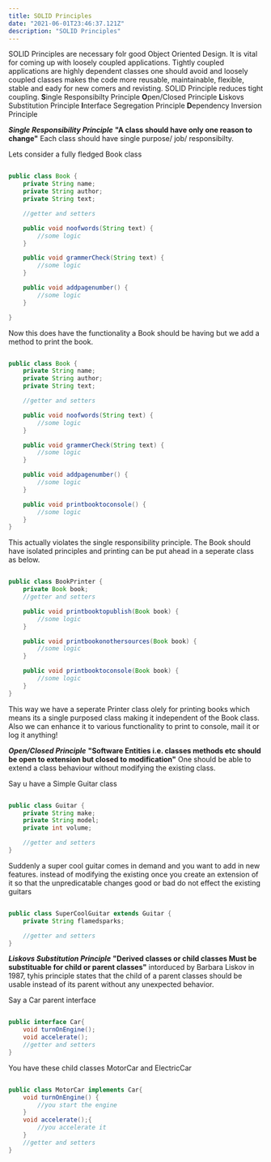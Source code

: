 ```yaml
---
title: SOLID Principles
date: "2021-06-01T23:46:37.121Z"
description: "SOLID Principles"
---
```


SOLID Principles are necessary folr good Object Oriented Design. It is vital for coming up with loosely coupled applications. Tightly coupled applications are highly dependent classes one should avoid and loosely coupled classes makes the code more reusable, maintainable, flexible, stable and eady for new comers and revisting. SOLID Principle reduces tight coupling.
**S**ingle Responsibilty Principle
**O**pen/Closed Principle
**L**iskovs Substitution Principle
**I**nterface Segregation Principle
**D**ependency Inversion Principle

**_Single Responsibility Principle_**
**"A class should have only one reason to change"**
Each class should have single purpose/ job/ responsibilty.

Lets consider a fully fledged Book class

```java

public class Book {
	private String name;
	private String author;
	private String text;

	//getter and setters

	public void noofwords(String text) {
		//some logic
	}

	public void grammerCheck(String text) {
		//some logic
	}

	public void addpagenumber() {
		//some logic
	}

}

```

Now this does have the functionality a Book should be having but we add a method to print the book.

```java

public class Book {
	private String name;
	private String author;
	private String text;

	//getter and setters

	public void noofwords(String text) {
		//some logic
	}

	public void grammerCheck(String text) {
		//some logic
	}

	public void addpagenumber() {
		//some logic
	}

	public void printbooktoconsole() {
		//some logic
	}
}

```

This actually violates the single responsibility principle. The Book should have isolated principles and printing can be put ahead in a seperate class as below.

```java

public class BookPrinter {
	private Book book;
	//getter and setters

	public void printbooktopublish(Book book) {
		//some logic
	}

	public void printbookonothersources(Book book) {
		//some logic
	}

	public void printbooktoconsole(Book book) {
		//some logic
	}
}

```

This way we have a seperate Printer class olely for printing books which means its a single purposed class making it independent of the Book class.
Also we can enhance it to various functionality to print to console, mail it or log it anything!

**_Open/Closed Principle_**
**"Software Entities i.e. classes methods etc should be open to extension but closed to modification"**
One should be able to extend a class behaviour without modifying the existing class.

Say u have a Simple Guitar class

```java

public class Guitar {
	private String make;
	private String model;
	private int volume;

	//getter and setters
}

```

Suddenly a super cool guitar comes in demand and you want to add in new features. instead of modifying the existing once you create an extension of it so that the unpredicatable changes good or bad do not effect the existing guitars

```java

public class SuperCoolGuitar extends Guitar {
	private String flamedsparks;

	//getter and setters
}

```

**_Liskovs Substitution Principle_**
**"Derived classes or child classes Must be substituable for child or parent classes"**
intorduced by Barbara Liskov in 1987, tyhis principle states that the child of a parent classes should be usable instead of its parent without any unexpected behavior.

Say a Car parent interface

```java

public interface Car{
	void turnOnEngine();
	void accelerate();
	//getter and setters
}

```

You have these child classes MotorCar and ElectricCar

```java

public class MotorCar implements Car{
	void turnOnEngine() {
		//you start the engine
	}
	void accelerate();{
		//you accelerate it
	}
	//getter and setters
}

```
